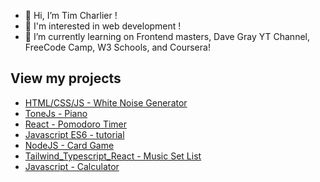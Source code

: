 - 👋 Hi, I’m Tim Charlier !
- 👀 I'm interested in web development ! 
- 🌱 I’m currently learning on Frontend masters, Dave Gray YT Channel, FreeCode Camp, W3 Schools, and Coursera! 
## View my projects
- [HTML/CSS/JS - White Noise Generator](https://timcharlier6.github.io/noiseJS.github.io/)
- [ToneJs - Piano](https://timcharlier6.github.io/my-first-synth.github.io/)
- [React - Pomodoro Timer](https://bespoke-tarsier-8bbcc7.netlify.app/)
- [Javascript ES6 - tutorial](https://timcharlier6.github.io/my-es6-tutorial.github.io/index1.html)
- [NodeJS - Card Game](https://github.com/timcharlier6/oldMaid)
- [Tailwind_Typescript_React - Music Set List](https://github.com/timcharlier6/setList-01-06-24?tab=readme-ov-file)
- [Javascript - Calculator](https://codepen.io/timcharlier6/pen/RwzbVWa)


